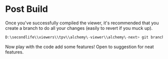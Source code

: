 # Post Build

Once you've successfully compiled the viewer, it's recommended that you create a branch to do all your changes (easily to revert if you muck up).

```powershell
D:\secondlife\\viewers\\tpv\\alchemy\-viewer\\alchemy\-next> git branch -b mycoolfeature
```

Now play with the code add some features! Open to suggestion for neat features.